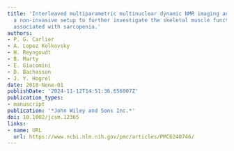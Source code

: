 ```yaml
---
title: 'Interleaved multiparametric multinuclear dynamic NMR imaging and spectroscopy:
  a non‐invasive setup to further investigate the skeletal muscle functional alterations
  associated with sarcopenia.'
authors:
- P. G. Carlier
- A. Lopez Kolkovsky
- H. Reyngoudt
- B. Marty
- E. Giacomini
- D. Bachasson
- J. Y. Hogrel
date: 2018-None-01
publishDate: '2024-11-12T14:51:36.656907Z'
publication_types:
- manuscript
publication: '*John Wiley and Sons Inc.*'
doi: 10.1002/jcsm.12365
links:
- name: URL
  url: https://www.ncbi.nlm.nih.gov/pmc/articles/PMC6240746/
---
```

